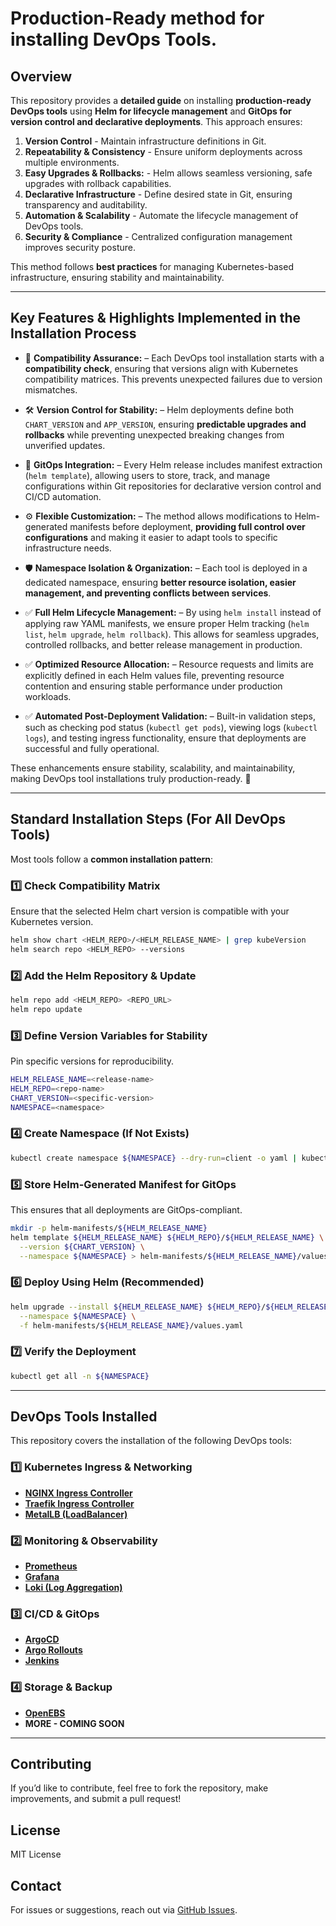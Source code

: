 # Production-Ready method for installing DevOps Tools. 

## Overview

This repository provides a **detailed guide** on installing **production-ready DevOps tools** using **Helm for lifecycle management** and **GitOps for version control and declarative deployments**. This approach ensures:

1. **Version Control** - Maintain infrastructure definitions in Git.
2. **Repeatability & Consistency** - Ensure uniform deployments across multiple environments.
3. **Easy Upgrades & Rollbacks:** - Helm allows seamless versioning, safe upgrades with rollback capabilities.
4. **Declarative Infrastructure** - Define desired state in Git, ensuring transparency and auditability.
5. **Automation & Scalability** - Automate the lifecycle management of DevOps tools.
6. **Security & Compliance** - Centralized configuration management improves security posture.

This method follows **best practices** for managing Kubernetes-based infrastructure, ensuring stability and maintainability.

---
## **Key Features & Highlights Implemented in the Installation Process**

- 🚀 **Compatibility Assurance:** – Each DevOps tool installation starts with a **compatibility check**, ensuring that versions align with Kubernetes compatibility matrices. This prevents unexpected failures due to version mismatches.

- 🛠️ **Version Control for Stability:** – Helm deployments define both `CHART_VERSION` and `APP_VERSION`, ensuring **predictable upgrades and rollbacks** while preventing unexpected breaking changes from unverified updates.

- 🔄 **GitOps Integration:** – Every Helm release includes manifest extraction (`helm template`), allowing users to store, track, and manage configurations within Git repositories for declarative version control and CI/CD automation.

- ⚙️ **Flexible Customization:** – The method allows modifications to Helm-generated manifests before deployment, **providing full control over configurations** and making it easier to adapt tools to specific infrastructure needs.

- 🛡️ **Namespace Isolation & Organization:** – Each tool is deployed in a dedicated namespace, ensuring **better resource isolation, easier management, and preventing conflicts between services**.

- ✅ **Full Helm Lifecycle Management:** – By using `helm install` instead of applying raw YAML manifests, we ensure proper Helm tracking (`helm list`, `helm upgrade`, `helm rollback`). This allows for seamless upgrades, controlled rollbacks, and better release management in production.

- ✅ **Optimized Resource Allocation:** – Resource requests and limits are explicitly defined in each Helm values file, preventing resource contention and ensuring stable performance under production workloads.

- ✅ **Automated Post-Deployment Validation:** – Built-in validation steps, such as checking pod status (`kubectl get pods`), viewing logs (`kubectl logs`), and testing ingress functionality, ensure that deployments are successful and fully operational.

These enhancements ensure stability, scalability, and maintainability, making DevOps tool installations truly production-ready. 🚀

---
## Standard Installation Steps (For All DevOps Tools)

Most tools follow a **common installation pattern**:

### **1️⃣ Check Compatibility Matrix**
Ensure that the selected Helm chart version is compatible with your Kubernetes version.

```sh
helm show chart <HELM_REPO>/<HELM_RELEASE_NAME> | grep kubeVersion
helm search repo <HELM_REPO> --versions
```

### **2️⃣ Add the Helm Repository & Update**
```sh
helm repo add <HELM_REPO> <REPO_URL>
helm repo update
```

### **3️⃣ Define Version Variables for Stability**
Pin specific versions for reproducibility.
```sh
HELM_RELEASE_NAME=<release-name>
HELM_REPO=<repo-name>
CHART_VERSION=<specific-version>
NAMESPACE=<namespace>
```

### **4️⃣ Create Namespace (If Not Exists)**
```sh
kubectl create namespace ${NAMESPACE} --dry-run=client -o yaml | kubectl apply -f -
```

### **5️⃣ Store Helm-Generated Manifest for GitOps**
This ensures that all deployments are GitOps-compliant.
```sh
mkdir -p helm-manifests/${HELM_RELEASE_NAME}
helm template ${HELM_RELEASE_NAME} ${HELM_REPO}/${HELM_RELEASE_NAME} \
  --version ${CHART_VERSION} \
  --namespace ${NAMESPACE} > helm-manifests/${HELM_RELEASE_NAME}/values.yaml
```

### **6️⃣ Deploy Using Helm (Recommended)**
```sh
helm upgrade --install ${HELM_RELEASE_NAME} ${HELM_REPO}/${HELM_RELEASE_NAME} \
  --namespace ${NAMESPACE} \
  -f helm-manifests/${HELM_RELEASE_NAME}/values.yaml
```

### **7️⃣ Verify the Deployment**
```sh
kubectl get all -n ${NAMESPACE}
```

---
## DevOps Tools Installed

This repository covers the installation of the following DevOps tools:

### **1️⃣ Kubernetes Ingress & Networking**
- **[NGINX Ingress Controller](installations/ingress-nginx/)**
- **[Traefik Ingress Controller](installations/traefik-ingress)**
- **[MetalLB (LoadBalancer)](installations/metallb/)**

### **2️⃣ Monitoring & Observability**
- **[Prometheus](installations/prometheus/)**
- **[Grafana](installations/grafana/)**
- **[Loki (Log Aggregation)](installations/loki/)**

### **3️⃣ CI/CD & GitOps**
- **[ArgoCD](installations/argo-cd/)**
- **[Argo Rollouts](installations/argo-rollouts/)**
- **[Jenkins](installations/jenkins/)**

### **4️⃣ Storage & Backup**
- **[OpenEBS](installations/openebs/)**
- **MORE - COMING SOON**



---
## Contributing

If you’d like to contribute, feel free to fork the repository, make improvements, and submit a pull request!

## License

MIT License

## Contact

For issues or suggestions, reach out via [GitHub Issues](https://github.com/Godfrey22152/Production-Ready-method-for-installing-DevOps-Tools/issues).


